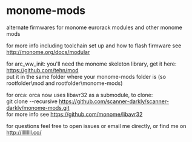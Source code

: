 # monome-mods
alternate firmwares for monome eurorack modules and other monome mods

for more info including  toolchain set up and how to flash firmware see http://monome.org/docs/modular

for arc_ww_init:
  you'll need the monome skeleton library, get it here: https://github.com/tehn/mod  
  put it in the same folder where your monome-mods folder is (so rootfolder\mod and rootfolder\monome-mods)

for orca:
  orca now uses libavr32 as a submodule, to clone:  
  git clone --recursive https://github.com/scanner-darkly/scanner-darkly/monome-mods.git  
  for more info see https://github.com/monome/libavr32

for questions feel free to open issues or email me directly, or find me on http://llllllll.co/
